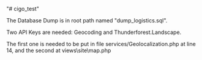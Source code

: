 "# cigo_test"

The Database Dump is in root path named "dump_logistics.sql".


Two API Keys are needed: Geocoding and Thunderforest.Landscape.

The first one is needed to be put in file services/Geolocalization.php at line 14, and the second at views\site\map.php

